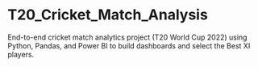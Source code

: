 # T20_Cricket_Match_Analysis
End-to-end cricket match analytics project (T20 World Cup 2022) using Python, Pandas, and Power BI to build dashboards and select the Best XI players.
